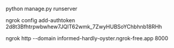 python manage.py runserver

ngrok config add-authtoken 2d8t3Bfhtrpwbwhew7JQIT62wmk_7ZwyHUBSoYChbhnb18RHh

ngrok http --domain informed-hardly-oyster.ngrok-free.app 8000
